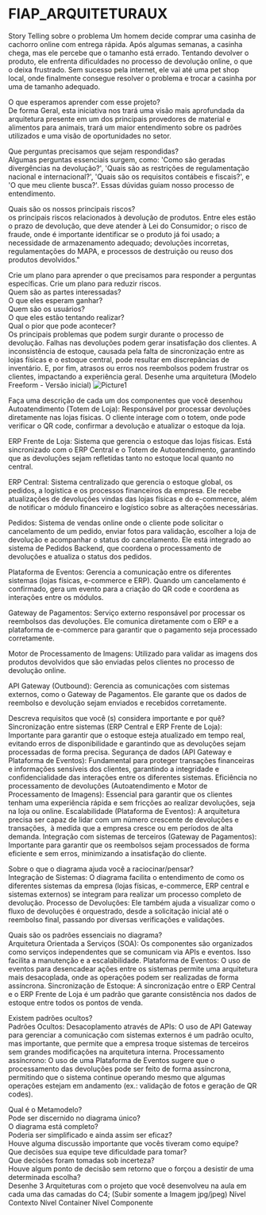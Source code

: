 # FIAP_ARQUITETURAUX

Story Telling sobre o problema
Um homem decide comprar uma casinha de cachorro online com entrega rápida. Após algumas semanas, a casinha chega, mas ele percebe que o tamanho está errado. Tentando devolver o produto, ele enfrenta dificuldades no processo de devolução online, o que o deixa frustrado. Sem sucesso pela internet, ele vai até uma pet shop local, onde finalmente consegue resolver o problema e trocar a casinha por uma de tamanho adequado. 
			
O que esperamos aprender com esse projeto?																									
De forma Geral, esta iniciativa nos trará uma visão mais aprofundada da arquitetura presente em um dos principais provedores de material e alimentos para animais, trará um maior entendimento sobre os padrões utilizados e uma visão de oportunidades no setor.

Que perguntas precisamos que sejam respondidas?																									
 Algumas perguntas essenciais surgem, como: 'Como são geradas divergências na devolução?', 'Quais são as restrições de regulamentação nacional e internacional?', 'Quais são os requisitos contábeis e fiscais?', e 'O que meu cliente busca?'. Essas dúvidas guiam nosso processo de entendimento.

Quais são os nossos principais riscos?																										
os principais riscos relacionados à devolução de produtos. Entre eles estão o prazo de devolução, que deve atender à Lei do Consumidor; o risco de fraude, onde é importante identificar se o produto já foi usado; a necessidade de armazenamento adequado; devoluções incorretas, regulamentações do MAPA, e processos de destruição ou reuso dos produtos devolvidos."


Crie um plano para aprender o que precisamos para responder a perguntas específicas.
Crie um plano para reduzir riscos.																												
Quem são as partes interessadas?																															
O que eles esperam ganhar?																												
Quem são os usuários?																																					
O que eles estão tentando realizar?																																			
Qual o pior que pode acontecer?																																													
Os principais problemas que podem surgir durante o processo de devolução. Falhas nas devoluções podem gerar insatisfação dos clientes. A inconsistência de estoque, causada pela falta de sincronização entre as lojas físicas e o estoque central, pode resultar em discrepâncias de inventário. E, por fim, atrasos ou erros nos reembolsos podem frustrar os clientes, impactando a experiência geral.
Desenhe uma arquitetura (Modelo Freeform - Versão inicial)
![Picture1](https://github.com/user-attachments/assets/b83c2e3b-f686-4491-a109-8bd251f2fdd1)


Faça uma descrição de cada um dos componentes que você desenhou	
Autoatendimento (Totem de Loja): 
Responsável por processar devoluções diretamente nas lojas físicas. O cliente interage com o totem, onde pode verificar o QR code, confirmar a devolução e atualizar o estoque da loja.

ERP Frente de Loja: 
Sistema que gerencia o estoque das lojas físicas. Está sincronizado com o ERP Central e o Totem de Autoatendimento, garantindo que as devoluções sejam refletidas tanto no estoque local quanto no central.

ERP Central: 
Sistema centralizado que gerencia o estoque global, os pedidos, a logística e os processos financeiros da empresa. Ele recebe atualizações de devoluções vindas das lojas físicas e do e-commerce, além de notificar o módulo financeiro e logístico sobre as alterações necessárias.

Pedidos: 
Sistema de vendas online onde o cliente pode solicitar o cancelamento de um pedido, enviar fotos para validação, escolher a loja de devolução e acompanhar o status do cancelamento. Ele está integrado ao sistema de Pedidos Backend, que coordena o processamento de devoluções e atualiza o status dos pedidos.

Plataforma de Eventos: 
Gerencia a comunicação entre os diferentes sistemas (lojas físicas, e-commerce e ERP). Quando um cancelamento é confirmado, gera um evento para a criação do QR code e coordena as interações entre os módulos.

Gateway de Pagamentos: 
Serviço externo responsável por processar os reembolsos das devoluções. Ele comunica diretamente com o ERP e a plataforma de e-commerce para garantir que o pagamento seja processado corretamente.

Motor de Processamento de Imagens: 
Utilizado para validar as imagens dos produtos devolvidos que são enviadas pelos clientes no processo de devolução online.

API Gateway (Outbound): 
Gerencia as comunicações com sistemas externos, como o Gateway de Pagamentos. Ele garante que os dados de reembolso e devolução sejam enviados e recebidos corretamente.

																									
Descreva requisitos que você (s) considera importante e por quê?																														
Sincronização entre sistemas (ERP Central e ERP Frente de Loja):
Importante para garantir que o estoque esteja atualizado em tempo real, evitando erros de disponibilidade 
e garantindo que as devoluções sejam processadas de forma precisa.
Segurança de dados (API Gateway e Plataforma de Eventos):
Fundamental para proteger transações financeiras e informações sensíveis dos clientes, 
garantindo a integridade e confidencialidade das interações entre os diferentes sistemas.
Eficiência no processamento de devoluções (Autoatendimento e Motor de Processamento de Imagens):
Essencial para garantir que os clientes tenham uma experiência rápida e sem fricções ao realizar devoluções, 
seja na loja ou online.
Escalabilidade (Plataforma de Eventos):
A arquitetura precisa ser capaz de lidar com um número crescente de devoluções e transações,
 à medida que a empresa cresce ou em períodos de alta demanda.
Integração com sistemas de terceiros (Gateway de Pagamentos):
Importante para garantir que os reembolsos sejam processados de forma eficiente e sem erros, 
minimizando a insatisfação do cliente.
																													
Sobre o que o diagrama ajuda você a raciocinar/pensar?																									
Integração de Sistemas: O diagrama facilita o entendimento de como os diferentes sistemas da empresa (lojas físicas, e-commerce, ERP central e sistemas externos) se integram para realizar um processo completo de devolução.
Processo de Devoluções: Ele também ajuda a visualizar como o fluxo de devoluções é orquestrado, desde a solicitação inicial até o reembolso final, passando por diversas verificações e validações.
																													
Quais são os padrões essenciais no diagrama?																																	
Arquitetura Orientada a Serviços (SOA):
Os componentes são organizados como serviços independentes que se comunicam via APIs e eventos. Isso facilita a manutenção e a escalabilidade.
Plataforma de Eventos:
O uso de eventos para desencadear ações entre os sistemas permite uma arquitetura mais desacoplada, onde as operações podem ser realizadas de forma assíncrona.
Sincronização de Estoque:
A sincronização entre o ERP Central e o ERP Frente de Loja é um padrão que garante consistência nos dados de estoque entre todos os pontos de venda.
																				
Existem padrões ocultos?																													
Padrões Ocultos:
Desacoplamento através de APIs:
O uso de API Gateway para gerenciar a comunicação com sistemas externos é um padrão oculto, mas importante, que permite que a empresa troque sistemas de terceiros sem grandes modificações na arquitetura interna.
Processamento assíncrono:
O uso de uma Plataforma de Eventos sugere que o processamento das devoluções pode ser feito de forma assíncrona, permitindo que o sistema continue operando mesmo que algumas operações estejam em andamento (ex.: validação de fotos e geração de QR codes).
																																
Qual é o Metamodelo?																																					
Pode ser discernido no diagrama único?																																		
O diagrama está completo?																																			
Poderia ser simplificado e ainda assim ser eficaz?																											
Houve alguma discussão importante que vocês tiveram como equipe?																															
Que decisões sua equipe teve dificuldade para tomar?																															
Que decisões foram tomadas sob incerteza?																																		
Houve algum ponto de decisão sem retorno que o forçou a desistir de uma determinada escolha?																														
Desenhe 3 Arquiteturas com o projeto que você desenvolveu na aula em cada uma das camadas do C4; (Subir somente a Imagem jpg/jpeg)
Nível Contexto
Nível Container
Nível Componente
